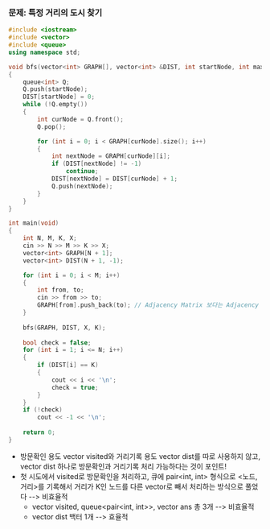 ### 문제: 특정 거리의 도시 찾기

```C++
#include <iostream>
#include <vector>
#include <queue>
using namespace std;

void bfs(vector<int> GRAPH[], vector<int> &DIST, int startNode, int maxDist)
{
    queue<int> Q;
    Q.push(startNode);
    DIST[startNode] = 0;
    while (!Q.empty())
    {
        int curNode = Q.front();
        Q.pop();

        for (int i = 0; i < GRAPH[curNode].size(); i++)
        {
            int nextNode = GRAPH[curNode][i];
            if (DIST[nextNode] != -1)
                continue;
            DIST[nextNode] = DIST[curNode] + 1;
            Q.push(nextNode);
        }
    }
}

int main(void)
{
    int N, M, K, X;
    cin >> N >> M >> K >> X;
    vector<int> GRAPH[N + 1];
    vector<int> DIST(N + 1, -1);

    for (int i = 0; i < M; i++)
    {
        int from, to;
        cin >> from >> to;
        GRAPH[from].push_back(to); // Adjacency Matrix 보다는 Adjacency List의 Time/Space Complexity가 더 효율적!
    }
    
    bfs(GRAPH, DIST, X, K);
    
    bool check = false;
    for (int i = 1; i <= N; i++)
    {
        if (DIST[i] == K)
        {
            cout << i << '\n';
            check = true;
        }
    }
    if (!check)
        cout << -1 << '\n';
        
    return 0;
}
```

* 방문확인 용도 vector visited와 거리기록 용도 vector dist를 따로 사용하지 않고, vector dist 하나로 방문확인과 거리기록 처리 가능하다는 것이 포인트!
* 첫 시도에서 visited로 방문확인을 처리하고, 큐에 pair<int, int> 형식으로 <노드, 거리>를 기록해서 거리가 K인 노드를 다른 vector로 빼서 처리하는 방식으로 풀었다 --> 비효율적
  * vector visited, queue<pair<int, int>>, vector ans 총 3개 --> 비효율적
  * vector dist 백터 1개 --> 효율적

